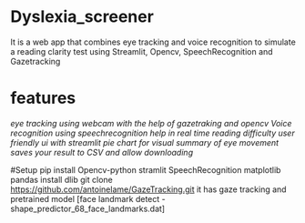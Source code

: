 # <b> Dyslexia_screener</b>
 It is  a web app that combines eye tracking and voice recognition to simulate a reading clarity test 
 using Streamlit, Opencv, SpeechRecognition and Gazetracking 

# features 
*eye tracking using webcam with the help of gazetraking and opencv*
*Voice recognition using speechrecognition*
*help in real time reading difficulty*
*user friendly ui with streamlit*
*pie chart for visual summary of eye movement*
*saves your result to CSV and allow downloading*

#Setup
pip install Opencv-python stramlit SpeechRecognition matplotlib pandas 
install dlib
git clone https://github.com/antoinelame/GazeTracking.git 
it has gaze tracking and pretrained model [face landmark detect - shape_predictor_68_face_landmarks.dat]




